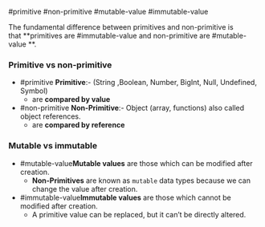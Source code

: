 #primitive #non-primitive #mutable-value #immutable-value 

The fundamental difference between primitives and non-primitive is that **primitives are #immutable-value  and non-primitive are #mutable-value **.

### Primitive vs non-primitive
- #primitive **Primitive**:- (String ,Boolean, Number, BigInt, Null, Undefined, Symbol)
	- are **compared by value**
- #non-primitive **Non-Primitive**:- Object (array, functions) also called object references.
	- are **compared by reference**

### Mutable vs immutable
- #mutable-value**Mutable values** are those which can be modified after creation.
	- **Non-Primitives** are known as `mutable` data types because we can change the value after creation.
- #immutable-value**Immutable values** are those which cannot be modified after creation.
	- A primitive value can be replaced, but it can’t be directly altered.